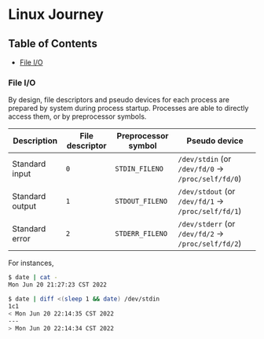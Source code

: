 # Linux Journey

## Table of Contents

- [File I/O](#file-io)

### File I/O

By design, file descriptors and pseudo devices for each process are prepared by system during process startup. Processes are able to directly access them, or by preprocessor symbols.

| Description     | File descriptor | Preprocessor symbol | Pseudo device                                       |
|-----------------|-----------------|---------------------|-----------------------------------------------------|
| Standard input  | `0`             | `STDIN_FILENO`      | `/dev/stdin` (or `/dev/fd/0` -> `/proc/self/fd/0`)  |
| Standard output | `1`             | `STDOUT_FILENO`     | `/dev/stdout` (or `/dev/fd/1` -> `/proc/self/fd/1`) |
| Standard error  | `2`             | `STDERR_FILENO`     | `/dev/stderr` (or `/dev/fd/2` -> `/proc/self/fd/2`) |

For instances,

```bash
$ date | cat -
Mon Jun 20 21:27:23 CST 2022

$ date | diff <(sleep 1 && date) /dev/stdin
1c1
< Mon Jun 20 22:14:35 CST 2022
---
> Mon Jun 20 22:14:34 CST 2022
```
